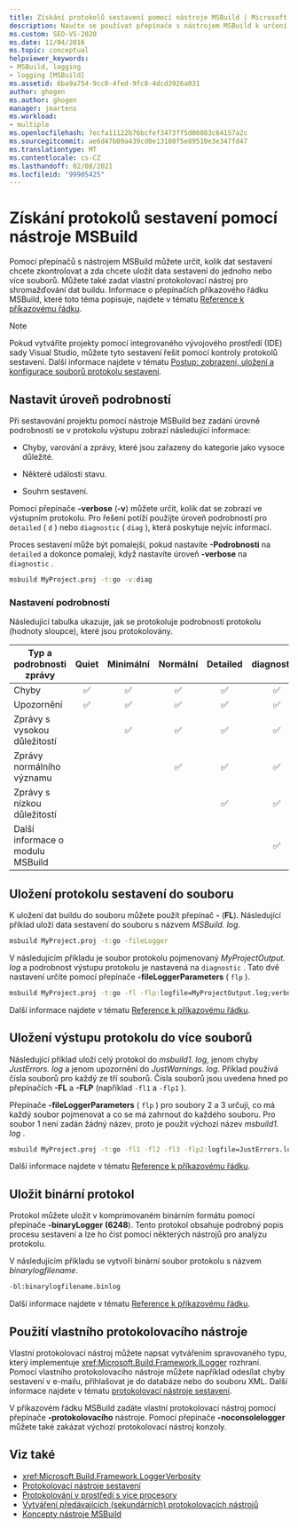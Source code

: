 ```yaml
---
title: Získání protokolů sestavení pomocí nástroje MSBuild | Microsoft Docs
description: Naučte se používat přepínače s nástrojem MSBuild k určení, kolik dat sestavení se má zkontrolovat a jestli se mají uložit data sestavení do jednoho nebo více souborů.
ms.custom: SEO-VS-2020
ms.date: 11/04/2016
ms.topic: conceptual
helpviewer_keywords:
- MSBuild, logging
- logging [MSBuild]
ms.assetid: 6ba9a754-9cc0-4fed-9fc8-4dcd3926a031
author: ghogen
ms.author: ghogen
manager: jmartens
ms.workload:
- multiple
ms.openlocfilehash: 7ecfa11122b76bcfef3473ff5d06083c64157a2c
ms.sourcegitcommit: ae6d47b09a439cd0e13180f5e89510e3e347fd47
ms.translationtype: MT
ms.contentlocale: cs-CZ
ms.lasthandoff: 02/08/2021
ms.locfileid: "99905425"
---
```

# <a name="obtain-build-logs-with-msbuild"></a>Získání protokolů sestavení pomocí nástroje MSBuild

Pomocí přepínačů s nástrojem MSBuild můžete určit, kolik dat sestavení chcete zkontrolovat a zda chcete uložit data sestavení do jednoho nebo více souborů. Můžete také zadat vlastní protokolovací nástroj pro shromažďování dat buildu. Informace o přepínačích příkazového řádku MSBuild, které toto téma popisuje, najdete v tématu [Reference k příkazovému řádku](../msbuild/msbuild-command-line-reference.md).

> [!NOTE]
> Pokud vytváříte projekty pomocí integrovaného vývojového prostředí (IDE) sady Visual Studio, můžete tyto sestavení řešit pomocí kontroly protokolů sestavení. Další informace najdete v tématu [Postup: zobrazení, uložení a konfigurace souborů protokolu sestavení](../ide/how-to-view-save-and-configure-build-log-files.md).

## <a name="set-the-level-of-detail"></a>Nastavit úroveň podrobností

 Při sestavování projektu pomocí nástroje MSBuild bez zadání úrovně podrobností se v protokolu výstupu zobrazí následující informace:

- Chyby, varování a zprávy, které jsou zařazeny do kategorie jako vysoce důležité.

- Některé události stavu.

- Souhrn sestavení.

Pomocí přepínače **-verbose** (**-v**) můžete určit, kolik dat se zobrazí ve výstupním protokolu. Pro řešení potíží použijte úroveň podrobností pro `detailed` ( `d` ) nebo `diagnostic` ( `diag` ), která poskytuje nejvíc informací.

Proces sestavení může být pomalejší, pokud nastavíte **-Podrobnosti** na `detailed` a dokonce pomaleji, když nastavíte úroveň **-verbose** na `diagnostic` .

```cmd
msbuild MyProject.proj -t:go -v:diag
```

### <a name="verbosity-settings"></a>Nastavení podrobností

Následující tabulka ukazuje, jak se protokoluje podrobnosti protokolu (hodnoty sloupce), které jsou protokolovány.

| Typ a podrobnosti zprávy              | Quiet | Minimální | Normální | Detailed | diagnostika |
|---------------------------------------|:-----:|:-------:|:------:|:--------:|:----------:|
| Chyby                                |   ✅   |    ✅    |    ✅   |     ✅    |      ✅     |
| Upozornění                              |   ✅   |    ✅    |    ✅   |     ✅    |      ✅     |
| Zprávy s vysokou důležitostí              |       |    ✅    |    ✅   |     ✅    |      ✅     |
| Zprávy normálního významu           |       |         |    ✅   |     ✅    |      ✅     |
| Zprávy s nízkou důležitostí              |       |         |        |     ✅    |      ✅     |
| Další informace o modulu MSBuild |       |         |        |          |      ✅     |

## <a name="save-the-build-log-to-a-file"></a>Uložení protokolu sestavení do souboru

K uložení dat buildu do souboru můžete použít přepínač **-** (**FL**). Následující příklad uloží data sestavení do souboru s názvem *MSBuild. log*.

```cmd
msbuild MyProject.proj -t:go -fileLogger
```

 V následujícím příkladu je soubor protokolu pojmenovaný *MyProjectOutput. log* a podrobnost výstupu protokolu je nastavená na `diagnostic` . Tato dvě nastavení určíte pomocí přepínače **-fileLoggerParameters** ( `flp` ).

```cmd
msbuild MyProject.proj -t:go -fl -flp:logfile=MyProjectOutput.log;verbosity=diagnostic
```

 Další informace najdete v tématu [Reference k příkazovému řádku](../msbuild/msbuild-command-line-reference.md).

## <a name="save-the-log-output-to-multiple-files"></a>Uložení výstupu protokolu do více souborů

 Následující příklad uloží celý protokol do *msbuild1. log*, jenom chyby *JustErrors. log* a jenom upozornění do *JustWarnings. log*. Příklad používá čísla souborů pro každý ze tří souborů. Čísla souborů jsou uvedena hned po přepínačích **-FL** a **-FLP** (například `-fl1` a `-flp1` ).

 Přepínače **-fileLoggerParameters** ( `flp` ) pro soubory 2 a 3 určují, co má každý soubor pojmenovat a co se má zahrnout do každého souboru. Pro soubor 1 není zadán žádný název, proto je použit výchozí název *msbuild1. log* .

```cmd
msbuild MyProject.proj -t:go -fl1 -fl2 -fl3 -flp2:logfile=JustErrors.log;errorsonly -flp3:logfile=JustWarnings.log;warningsonly
```

 Další informace najdete v tématu [Reference k příkazovému řádku](../msbuild/msbuild-command-line-reference.md).

## <a name="save-a-binary-log"></a>Uložit binární protokol

Protokol můžete uložit v komprimovaném binárním formátu pomocí přepínače **-binaryLogger** **(6248**). Tento protokol obsahuje podrobný popis procesu sestavení a lze ho číst pomocí některých nástrojů pro analýzu protokolu.

V následujícím příkladu se vytvoří binární soubor protokolu s názvem *binarylogfilename*.

```cmd
-bl:binarylogfilename.binlog
```

Další informace najdete v tématu [Reference k příkazovému řádku](../msbuild/msbuild-command-line-reference.md).

## <a name="use-a-custom-logger"></a>Použití vlastního protokolovacího nástroje

 Vlastní protokolovací nástroj můžete napsat vytvářením spravovaného typu, který implementuje <xref:Microsoft.Build.Framework.ILogger> rozhraní. Pomocí vlastního protokolovacího nástroje můžete například odesílat chyby sestavení v e-mailu, přihlašovat je do databáze nebo do souboru XML. Další informace najdete v tématu [protokolovací nástroje sestavení](../msbuild/build-loggers.md).

 V příkazovém řádku MSBuild zadáte vlastní protokolovací nástroj pomocí přepínače **-protokolovacího** nástroje. Pomocí přepínače **-noconsolelogger** můžete také zakázat výchozí protokolovací nástroj konzoly.

## <a name="see-also"></a>Viz také

- <xref:Microsoft.Build.Framework.LoggerVerbosity>
- [Protokolovací nástroje sestavení](../msbuild/build-loggers.md)
- [Protokolování v prostředí s více procesory](../msbuild/logging-in-a-multi-processor-environment.md)
- [Vytváření předávajících (sekundárních) protokolovacích nástrojů](../msbuild/creating-forwarding-loggers.md)
- [Koncepty nástroje MSBuild](../msbuild/msbuild-concepts.md)
